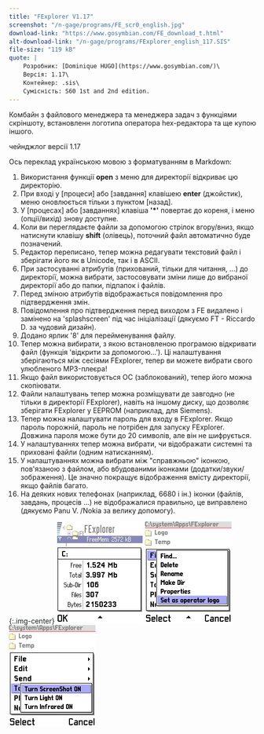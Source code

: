 ```yaml
---
title: "FExplorer V1.17"
screenshot: "/n-gage/programs/FE_scr0_english.jpg"
download-link: "https://www.gosymbian.com/FE_download_t.html"
alt-download-link: "/n-gage/programs/FExplorer_english_117.SIS"
file-size: "119 kB"
quote: |
    Розробник: [Dominique HUGO](https://www.gosymbian.com/)\
    Версія: 1.17\
    Контейнер: .sis\
    Сумісність: S60 1st and 2nd edition.
---
```


Комбайн з файлового менеджера та менеджера задач з функціями скріншоту, встановленн логотипа оператора hex-редактора та ще купою іншого.

чейнджлог версії 1.17

Ось переклад українською мовою з форматуванням в Markdown:


1. Використання функції **open** з меню для директорії відкриває цю директорію.
2. При вході у [процеси] або [завдання] клавішею **enter** (джойстик), меню оновлюється тільки з пунктом [назад].
3. У [процесах] або [завданнях] клавіша **'*'** повертає до кореня, і меню (опції/вихід) знову доступне.
4. Коли ви переглядаєте файли за допомогою стрілок вгору/вниз, якщо натиснути клавішу **shift** (олівець), поточний файл автоматично буде позначений.
5. Редактор переписано, тепер можна редагувати текстовий файл і зберігати його як в Unicode, так і в ASCII.
6. При застосуванні атрибутів (прихований, тільки для читання, ...) до директорії, можна вибрати, застосовувати зміни лише до вибраної директорії або до папки, підпапок і файлів.
7. Перед зміною атрибутів відображається повідомлення про підтвердження змін.
8. Повідомлення про підтвердження перед виходом з FE видалено і замінено на 'splashscreen' під час ініціалізації (дякуємо FT - Riccardo D. за чудовий дизайн).
9. Додано ярлик '8' для перейменування файлу.
10. Тепер можна вибирати, з якою встановленою програмою відкривати файл (функція 'відкрити за допомогою...'). Ці налаштування зберігаються між сесіями FExplorer, тепер ви можете вибрати свого улюбленого MP3-плеєра!
11. Якщо файл використовується ОС (заблокований), тепер його можна скопіювати.
12. Файли налаштувань тепер можна розміщувати де завгодно (не тільки в директорії FExplorer), навіть на іншому диску, що дозволяє зберігати FExplorer у EEPROM (наприклад, для Siemens).
13. Тепер можна налаштувати пароль для входу в FExplorer. Якщо пароль порожній, пароль не потрібен для запуску FExplorer. Довжина пароля може бути до 20 символів, але він не шифрується.
14. У налаштуваннях тепер можна вибрати, чи відображати системні та приховані файли (одним натисканням).
15. У налаштуваннях можна вибрати між "справжньою" іконкою, пов'язаною з файлом, або вбудованими іконками (додатки/звуки/зображення). Це значно покращує відображення вмісту директорії, якщо файлів багато.
16. На деяких нових телефонах (наприклад, 6680 і ін.) іконки (файлів, завдань, процесів ...) не відображалися правильно, це виправлено (дякуємо Panu V. /Nokia за велику допомогу).

{:.img-center}
![FExplorer](/n-gage/programs/FE_scr1_english.jpg)
![FExplorer](/n-gage/programs/FE_scr5_english.jpg)
![FExplorer](/n-gage/programs/FE_scr6_english.jpg)
